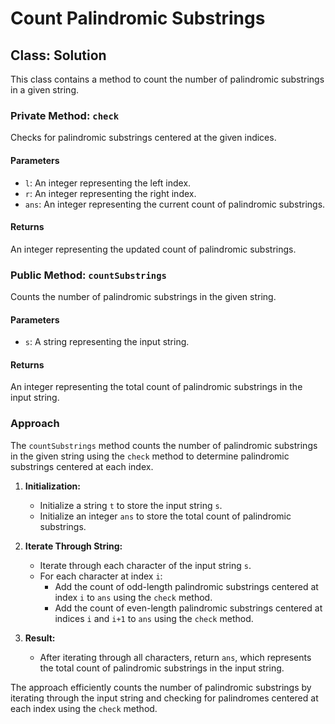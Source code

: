 # Count Palindromic Substrings

## Class: Solution

This class contains a method to count the number of palindromic substrings in a given string.

### Private Method: `check`

Checks for palindromic substrings centered at the given indices.

#### Parameters

- `l`: An integer representing the left index.
- `r`: An integer representing the right index.
- `ans`: An integer representing the current count of palindromic substrings.

#### Returns

An integer representing the updated count of palindromic substrings.

### Public Method: `countSubstrings`

Counts the number of palindromic substrings in the given string.

#### Parameters

- `s`: A string representing the input string.

#### Returns

An integer representing the total count of palindromic substrings in the input string.

### Approach

The `countSubstrings` method counts the number of palindromic substrings in the given string using the `check` method to determine palindromic substrings centered at each index.

1. **Initialization:**
   - Initialize a string `t` to store the input string `s`.
   - Initialize an integer `ans` to store the total count of palindromic substrings.

2. **Iterate Through String:**
   - Iterate through each character of the input string `s`.
   - For each character at index `i`:
      - Add the count of odd-length palindromic substrings centered at index `i` to `ans` using the `check` method.
      - Add the count of even-length palindromic substrings centered at indices `i` and `i+1` to `ans` using the `check` method.

3. **Result:**
   - After iterating through all characters, return `ans`, which represents the total count of palindromic substrings in the input string.

The approach efficiently counts the number of palindromic substrings by iterating through the input string and checking for palindromes centered at each index using the `check` method.
